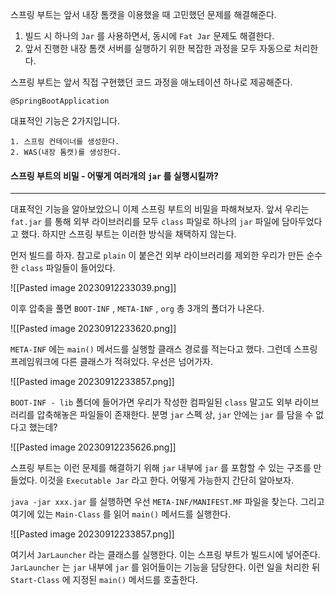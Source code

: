
스프링 부트는 앞서 내장 톰캣을 이용했을 때 고민했던 문제를 해결해준다.

1. 빌드 시 하나의 `Jar` 를 사용하면서, 동시에 `Fat Jar` 문제도 해결한다.
2. 앞서 진행한 내장 톰캣 서버를 실행하기 위한 복잡한 과정을 모두 자동으로 처리한다.


스프링 부트는 앞서 직접 구현했던 코드 과정을 애노테이션 하나로 제공해준다.

```
@SpringBootApplication
```


대표적인 기능은 2가지입니다.

```
1. 스프링 컨테이너를 생성한다.
2. WAS(내장 톰캣)를 생성한다.
```


#### 스프링 부트의 비밀 - 어떻게 여러개의 `jar` 를 실행시킬까?

---


대표적인 기능을 알아보았으니 이제 스프링 부트의 비밀을 파해쳐보자. 앞서 우리는 `fat.jar` 를 통해 외부 라이브러리를 모두 `class` 파일로 하나의 `jar` 파일에 담아두었다고 했다. 하지만 스프링 부트는 이러한 방식을 채택하지 않는다.



먼저 빌드를 하자. 참고로 `plain` 이 붙은건 외부 라이브러리를 제외한 우리가 만든 순수한 `class` 파일들이 들어있다.

![[Pasted image 20230912233039.png]]


이후 압축을 풀면 `BOOT-INF` , `META-INF` , `org` 총 3개의 폴더가 나온다.  

![[Pasted image 20230912233620.png]]


`META-INF` 에는 `main()` 메서드를 실행할 클래스 경로를 적는다고 했다. 그런데 스프링프레임워크에 다른 클래스가 적혀있다. 우선은 넘어가자.

![[Pasted image 20230912233857.png]]


`BOOT-INF - lib` 폴더에 들어가면 우리가 작성한 컴파일된 `class` 말고도 외부 라이브러리를 압축해놓은 파일들이 존재한다. 분명 `jar` 스펙 상, `jar` 안에는 `jar` 를 담을 수 없다고 했는데?


![[Pasted image 20230912235626.png]]


스프링 부트는 이런 문제를 해결하기 위해 `jar` 내부에 `jar` 를 포함할 수 있는 구조를 만들었다. 이것을 `Executable Jar` 라고 한다. 어떻게 가능한지 간단히 알아보자.


`java -jar xxx.jar` 를 실행하면 우선 `META-INF/MANIFEST.MF` 파일을 찾는다. 그리고 여기에 있는 `Main-Class` 를 읽어 `main()` 메서드를 실행한다.

![[Pasted image 20230912233857.png]]

여기서 `JarLauncher` 라는 클래스를 실행한다. 이는 스프링 부트가 빌드시에 넣어준다. ``JarLauncher`` 는 `jar`  내부에 `jar` 를 읽어들이는 기능을 담당한다. 이런 일을 처리한 뒤 `Start-Class` 에 지정된 `main()` 메서드를 호출한다.


